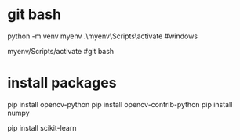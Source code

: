 # git bash

python -m venv myenv
.\myenv\Scripts\activate #windows

myenv/Scripts/activate #git bash

# install packages

pip install opencv-python
pip install opencv-contrib-python
pip install numpy

pip install scikit-learn
